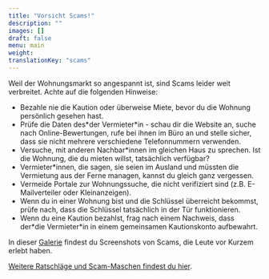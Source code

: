 ```yaml
---
title: "Vorsicht Scams!"
description: ""
images: []
draft: false
menu: main
weight: 
translationKey: "scams"
---
```


Weil der Wohnungsmarkt so angespannt ist, sind Scams leider weit verbreitet. Achte auf die folgenden Hinweise:

- Bezahle nie die Kaution oder überweise Miete, bevor du die Wohnung persönlich gesehen hast.  
- Prüfe die Daten des\*der Vermieter\*in \- schau dir die Website an, suche nach Online-Bewertungen, rufe bei ihnen im Büro an und stelle sicher, dass sie nicht mehrere verschiedene Telefonnummern verwenden.  
- Versuche, mit anderen Nachbar\*innen im gleichen Haus zu sprechen. Ist die Wohnung, die du mieten willst, tatsächlich verfügbar?  
- Vermieter\*innen, die sagen, sie seien im Ausland und müssten die Vermietung aus der Ferne managen, kannst du gleich ganz vergessen.  
- Vermeide Portale zur Wohnungssuche, die nicht verifiziert sind (z.B. E-Mailverteiler oder Kleinanzeigen).  
- Wenn du in einer Wohnung bist und die Schlüssel überreicht bekommst, prüfe nach, dass die Schlüssel tatsächlich in der Tür funktionieren.  
- Wenn du eine Kaution bezahlst, frag nach einem Nachweis, dass der\*die Vermieter\*in in einem gemeinsamen Kautionskonto aufbewahrt.

In dieser [Galerie](https://drive.google.com/drive/folders/1uVZj7EefeSDO5wLLoax5nTQUkmbfTKwM?usp=sharing) findest du Screenshots von Scams, die Leute vor Kurzem erlebt haben. 

[Weitere Ratschläge und Scam-Maschen findest du hier](https://www.exberliner.com/berlin/housing-scams-revealed-real-scams-and-how-to-avoid-them/).